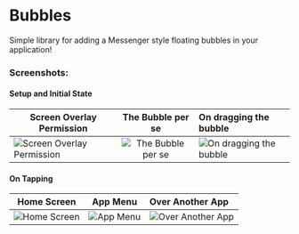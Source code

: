 # Bubbles

Simple library for adding a Messenger style floating bubbles in your application!

### Screenshots:

#### Setup and Initial State

| Screen Overlay Permission| The Bubble per se | On dragging the bubble    
| -------------        |:-------------:| :------------------|
| ![Screen Overlay Permission](https://github.com/siddharth2010/Bubbles/blob/master/screenshots/permission_screen.png)|![The Bubble per se](https://github.com/siddharth2010/Bubbles/blob/master/screenshots/default_state.png)|![On dragging the bubble](https://github.com/siddharth2010/Bubbles/blob/master/screenshots/active_state.png)

#### On Tapping

| Home Screen | App Menu | Over Another App    
| -------------        |:-------------:| :------------------|
| ![Home Screen](https://github.com/siddharth2010/Bubbles/blob/master/screenshots/home_screen.png)|![App Menu](https://github.com/siddharth2010/Bubbles/blob/master/screenshots/app_menu.png)|![Over Another App](https://github.com/siddharth2010/Bubbles/blob/master/screenshots/on_another_app.png)

